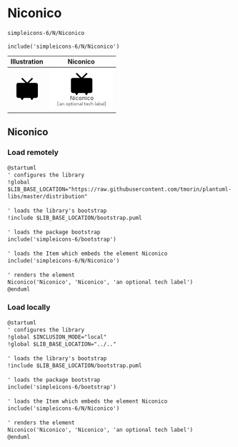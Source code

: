 # Niconico


```text
simpleicons-6/N/Niconico
```

```text
include('simpleicons-6/N/Niconico')
```



| Illustration | Niconico |
| :---: | :---: |
| ![illustration for Illustration](../../simpleicons-6/N/Niconico.png) | ![illustration for Niconico](../../simpleicons-6/N/Niconico.Local.png) |




## Niconico

### Load remotely
```plantuml
@startuml
' configures the library
!global $LIB_BASE_LOCATION="https://raw.githubusercontent.com/tmorin/plantuml-libs/master/distribution"

' loads the library's bootstrap
!include $LIB_BASE_LOCATION/bootstrap.puml

' loads the package bootstrap
include('simpleicons-6/bootstrap')

' loads the Item which embeds the element Niconico
include('simpleicons-6/N/Niconico')

' renders the element
Niconico('Niconico', 'Niconico', 'an optional tech label')
@enduml
```

### Load locally
```plantuml
@startuml
' configures the library
!global $INCLUSION_MODE="local"
!global $LIB_BASE_LOCATION="../.."

' loads the library's bootstrap
!include $LIB_BASE_LOCATION/bootstrap.puml

' loads the package bootstrap
include('simpleicons-6/bootstrap')

' loads the Item which embeds the element Niconico
include('simpleicons-6/N/Niconico')

' renders the element
Niconico('Niconico', 'Niconico', 'an optional tech label')
@enduml
```

